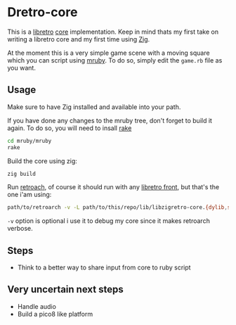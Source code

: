 # Dretro-core

This is a [libretro](https://www.libretro.com/index.php/api/) [core](https://docs.libretro.com/development/cores/developing-cores/) implementation. Keep in mind thats my first take on writing
a libretro core and my first time using [Zig](https://ziglang.org/).

At the moment this is a very simple game scene with a moving square which you can script using [mruby](https://github.com/dantecatalfamo/mruby-zig).
To do so, simply edit the `game.rb` file as you want.

## Usage

Make sure to have Zig installed and available into your path.

If you have done any changes to the mruby tree, don't forget to build it again.
To do so, you will need to insall [rake](https://github.com/ruby/rake)

```sh
cd mruby/mruby
rake
```

Build the core using zig:

```sh
zig build
```

Run [retroach](https://www.retroarch.com/), of course it should run with any [libretro front](https://docs.libretro.com/development/frontends/), but that's the one i'am using:

```sh
path/to/retroarch -v -L path/to/this/repo/lib/libzigretro-core.{dylib,so}
```

`-v` option is optional i use it to debug my core since it makes retroarch verbose.

## Steps

- Think to a better way to share input from core to ruby script

## Very uncertain next steps

- Handle audio
- Build a pico8 like platform
